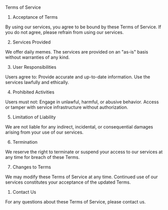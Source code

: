 Terms of Service

1. Acceptance of Terms

By using our services, you agree to be bound by these Terms of Service. If you do not agree, please refrain from using our services.

2. Services Provided

We offer daily memes. The services are provided on an "as-is" basis without warranties of any kind.

3. User Responsibilities

Users agree to:
Provide accurate and up-to-date information.
Use the services lawfully and ethically.

4. Prohibited Activities

Users must not:
Engage in unlawful, harmful, or abusive behavior.
Access or tamper with service infrastructure without authorization.

5. Limitation of Liability

We are not liable for any indirect, incidental, or consequential damages arising from your use of our services.

6. Termination

We reserve the right to terminate or suspend your access to our services at any time for breach of these Terms.

7. Changes to Terms

We may modify these Terms of Service at any time. Continued use of our services constitutes your acceptance of the updated Terms.

1. Contact Us

For any questions about these Terms of Service, please contact us.